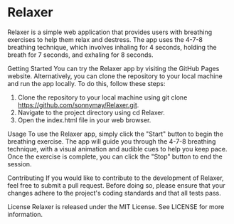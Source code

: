 # Relaxer

Relaxer is a simple web application that provides users with breathing exercises to help them relax and destress. The app uses the 4-7-8 breathing technique, which involves inhaling for 4 seconds, holding the breath for 7 seconds, and exhaling for 8 seconds.

Getting Started
You can try the Relaxer app by visiting the GitHub Pages website. Alternatively, you can clone the repository to your local machine and run the app locally. To do this, follow these steps:

1. Clone the repository to your local machine using git clone https://github.com/sonnymay/Relaxer.git.
2. Navigate to the project directory using cd Relaxer.
3. Open the index.html file in your web browser.

Usage
To use the Relaxer app, simply click the "Start" button to begin the breathing exercise. The app will guide you through the 4-7-8 breathing technique, with a visual animation and audible cues to help you keep pace. Once the exercise is complete, you can click the "Stop" button to end the session.

Contributing
If you would like to contribute to the development of Relaxer, feel free to submit a pull request. Before doing so, please ensure that your changes adhere to the project's coding standards and that all tests pass.

License
Relaxer is released under the MIT License. See LICENSE for more information.
